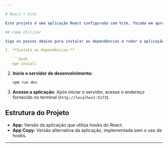```yaml
---

# React + Vite

Este projeto é uma aplicação React configurada com Vite, focada em apresentar duas versões do app: uma utilizando hooks e outra sem hooks.

## Como Utilizar

Siga os passos abaixo para instalar as dependências e rodar a aplicação localmente:

1. **Instale as dependências:**

   ```bash
   npm install
   ```

2. **Inicie o servidor de desenvolvimento:**

   ```bash
   npm run dev
   ```

3. **Acesse a aplicação:**
   Após iniciar o servidor, acesse o endereço fornecido no terminal (`http://localhost:5173`).

## Estrutura do Projeto

- **App:** Versão da aplicação que utiliza hooks do React.
- **App Copy:** Versão alternativa da aplicação, implementada sem o uso de hooks.

---
```


 
 
